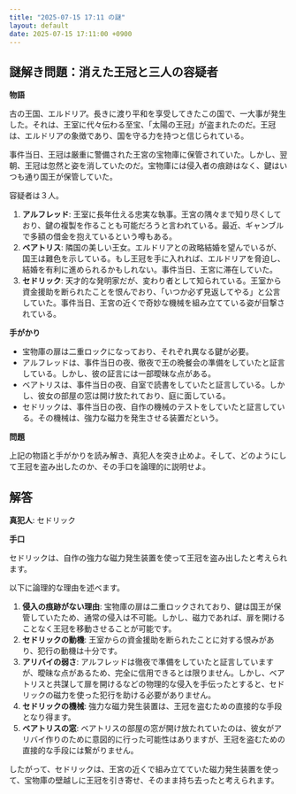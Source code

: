 ```yaml
---
title: "2025-07-15 17:11 の謎"
layout: default
date: 2025-07-15 17:11:00 +0900
---
```

## 謎解き問題：消えた王冠と三人の容疑者

**物語**

古の王国、エルドリア。長きに渡り平和を享受してきたこの国で、一大事が発生した。それは、王室に代々伝わる至宝、「太陽の王冠」が盗まれたのだ。王冠は、エルドリアの象徴であり、国を守る力を持つと信じられている。

事件当日、王冠は厳重に警備された王宮の宝物庫に保管されていた。しかし、翌朝、王冠は忽然と姿を消していたのだ。宝物庫には侵入者の痕跡はなく、鍵はいつも通り国王が保管していた。

容疑者は３人。

1.  **アルフレッド**: 王室に長年仕える忠実な執事。王宮の隅々まで知り尽くしており、鍵の複製を作ることも可能だろうと言われている。最近、ギャンブルで多額の借金を抱えているという噂もある。
2.  **ベアトリス**: 隣国の美しい王女。エルドリアとの政略結婚を望んでいるが、国王は難色を示している。もし王冠を手に入れれば、エルドリアを脅迫し、結婚を有利に進められるかもしれない。事件当日、王宮に滞在していた。
3.  **セドリック**: 天才的な発明家だが、変わり者として知られている。王室から資金援助を断られたことを恨んでおり、「いつか必ず見返してやる」と公言していた。事件当日、王宮の近くで奇妙な機械を組み立てている姿が目撃されている。

**手がかり**

*   宝物庫の扉は二重ロックになっており、それぞれ異なる鍵が必要。
*   アルフレッドは、事件当日の夜、徹夜で王の晩餐会の準備をしていたと証言している。しかし、彼の証言には一部曖昧な点がある。
*   ベアトリスは、事件当日の夜、自室で読書をしていたと証言している。しかし、彼女の部屋の窓は開け放たれており、庭に面している。
*   セドリックは、事件当日の夜、自作の機械のテストをしていたと証言している。その機械は、強力な磁力を発生させる装置だという。

**問題**

上記の物語と手がかりを読み解き、真犯人を突き止めよ。そして、どのようにして王冠を盗み出したのか、その手口を論理的に説明せよ。

## 解答

**真犯人**: セドリック

**手口**

セドリックは、自作の強力な磁力発生装置を使って王冠を盗み出したと考えられます。

以下に論理的な理由を述べます。

1.  **侵入の痕跡がない理由**: 宝物庫の扉は二重ロックされており、鍵は国王が保管していたため、通常の侵入は不可能。しかし、磁力であれば、扉を開けることなく王冠を移動させることが可能です。
2.  **セドリックの動機**: 王室からの資金援助を断られたことに対する恨みがあり、犯行の動機は十分です。
3.  **アリバイの弱さ**: アルフレッドは徹夜で準備をしていたと証言していますが、曖昧な点があるため、完全に信用できるとは限りません。しかし、ベアトリスと共謀して扉を開けるなどの物理的な侵入を手伝ったとすると、セドリックの磁力を使った犯行を助ける必要がありません。
4.  **セドリックの機械**: 強力な磁力発生装置は、王冠を盗むための直接的な手段となり得ます。
5.  **ベアトリスの窓**: ベアトリスの部屋の窓が開け放たれていたのは、彼女がアリバイ作りのために意図的に行った可能性はありますが、王冠を盗むための直接的な手段には繋がりません。

したがって、セドリックは、王宮の近くで組み立てていた磁力発生装置を使って、宝物庫の壁越しに王冠を引き寄せ、そのまま持ち去ったと考えられます。

